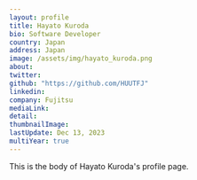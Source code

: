 ```yaml
---
layout: profile
title: Hayato Kuroda
bio: Software Developer
country: Japan
address: Japan
image: /assets/img/hayato_kuroda.png
about: 
twitter:
github: "https://github.com/HUUTFJ"
linkedin:
company: Fujitsu
mediaLink:
detail: 
thumbnailImage:
lastUpdate: Dec 13, 2023
multiYear: true
---
```


This is the body of Hayato Kuroda's profile page.
